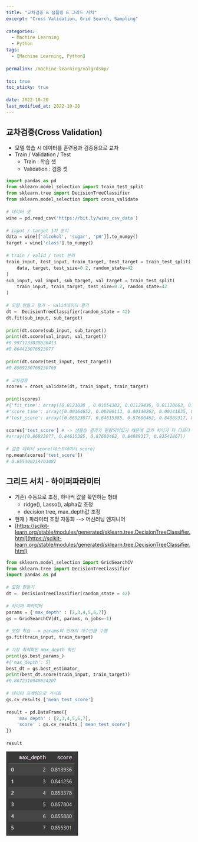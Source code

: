 ```yaml
---
title: "교차검증 & 샘플링 & 그리드 서치"
excerpt: "Cross Validation, Grid Search, Sampling"

categories:
  - Machine Learning
  - Python
tags:
  - [Machine Learning, Python]

permalink: /machine-learning/valgrdsmp/

toc: true
toc_sticky: true

date: 2022-10-20
last_modified_at: 2022-10-20
---
```


## __교차검증(Cross Validation)__
- 모델 학습 시 데이터를 훈련용과 검증용으로 교차
- Train / Validation / Test
  - Train : 학습 셋
  - Validation : 검증 셋

```python
import pandas as pd
from sklearn.model_selection import train_test_split
from sklearn.tree import DecisionTreeClassifier
from sklearn.model_selection import cross_validate

# 데이터 셋
wine = pd.read_csv('https://bit.ly/wine_csv_data')

# input / target 1차 분리
data = wine[['alcohol', 'sugar', 'pH']].to_numpy()
target = wine['class'].to_numpy()

# train / valid / test 분리
train_input, test_input, train_target, test_target = train_test_split(
    data, target, test_size=0.2, random_state=42
)
sub_input, val_input, sub_target, val_target = train_test_split(
    train_input, train_target, test_size=0.2, random_state=42
)

# 모형 만들고 평가 - valid데이터 평가
dt =  DecisionTreeClassifier(random_state = 42)
dt.fit(sub_input, sub_target)

print(dt.score(sub_input, sub_target))
print(dt.score(val_input, val_target))
#0.9971133028626413
#0.864423076923077

print(dt.score(test_input, test_target))
#0.8569230769230769

# 교차검증
scores = cross_validate(dt, train_input, train_target)

print(scores)
#{'fit_time': array([0.0121038 , 0.01054382, 0.01129436, 0.01120663, 0.01073456]), 
#'score_time': array([0.00164652, 0.00206113, 0.00140262, 0.00141835, 0.00147724]), 
#'test_score': array([0.86923077, 0.84615385, 0.87680462, 0.84889317, 0.83541867])}

scores['test_score'] # -> 샘플링 결과가 편향되어있기 때문에 값의 차이가 다 다르다
#array([0.86923077, 0.84615385, 0.87680462, 0.84889317, 0.83541867])

# 검증 데이터 score(테스트데이터 score)
np.mean(scores['test_score'])
# 0.855300214703487
```

## 그리드 서치 - 하이퍼파라미터

- 기존) 수동으로 조정, 하나씩 값을 확인하는 형태
    - ridge(), Lasso(), alpha값 조정
    - decision tree, max_depth값 조정
- 현재 ) 파라미터 조정 자동화 --> 머신러닝 엔지니어
- [https://scikit-learn.org/stable/modules/generated/sklearn.tree.DecisionTreeClassifier.html](https://scikit-learn.org/stable/modules/generated/sklearn.tree.DecisionTreeClassifier.html)

```python
from sklearn.model_selection import GridSearchCV
from sklearn.tree import DecisionTreeClassifier
import pandas as pd

# 모형 만들기
dt =  DecisionTreeClassifier(random_state = 42)

# 하이퍼 파라미터
params = {'max_depth' : [2,3,4,5,6,7]}
gs = GridSearchCV(dt, params, n_jobs=-1)

# 모형 학습 --> params의 인자의 개수만큼 수행
gs.fit(train_input, train_target)

# 가장 최적화된 max_depth 확인
print(gs.best_params_)
#{'max_depth': 5}
best_dt = gs.best_estimator_
print(best_dt.score(train_input, train_target))
#0.8672310948624207

# 데이터 프레임으로 가시화
gs.cv_results_['mean_test_score']

result = pd.DataFrame({
    'max_depth' : [2,3,4,5,6,7],
    'score' : gs.cv_results_['mean_test_score']
})

result
```
![a](/assets/images/posts_img/machine-leaning-valgrdsmp/params.png)

